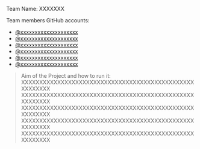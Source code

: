 Team Name: XXXXXXX

Team members GitHub accounts: 
- [@xxxxxxxxxxxxxxxxxxxx](https://www.github.com/xxxxxxxxxxxxxxxxxxxx)
- [@xxxxxxxxxxxxxxxxxxxx](https://www.github.com/xxxxxxxxxxxxxxxxxxxx)
- [@xxxxxxxxxxxxxxxxxxxx](https://www.github.com/xxxxxxxxxxxxxxxxxxxx)
- [@xxxxxxxxxxxxxxxxxxxx](https://www.github.com/xxxxxxxxxxxxxxxxxxxx)
- [@xxxxxxxxxxxxxxxxxxxx](https://www.github.com/xxxxxxxxxxxxxxxxxxxx)
- [@xxxxxxxxxxxxxxxxxxxx](https://www.github.com/xxxxxxxxxxxxxxxxxxxx)


> Aim of the Project and how to run it:
XXXXXXXXXXXXXXXXXXXXXXXXXXXXXXXXXXXXXXXXXXXXXXXXXXXXXXXX
XXXXXXXXXXXXXXXXXXXXXXXXXXXXXXXXXXXXXXXXXXXXXXXXXXXXXXXX
XXXXXXXXXXXXXXXXXXXXXXXXXXXXXXXXXXXXXXXXXXXXXXXXXXXXXXXX
XXXXXXXXXXXXXXXXXXXXXXXXXXXXXXXXXXXXXXXXXXXXXXXXXXXXXXXX
XXXXXXXXXXXXXXXXXXXXXXXXXXXXXXXXXXXXXXXXXXXXXXXXXXXXXXXX
